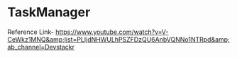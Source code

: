 # TaskManager
Reference Link- https://www.youtube.com/watch?v=V-CeWkz1MNQ&amp;list=PLIjdNHWULhPSZFDzQU6AnbVQNNo1NTRpd&amp;ab_channel=Devstackr
